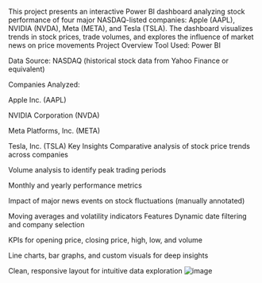 This project presents an interactive Power BI dashboard analyzing stock performance of four major NASDAQ-listed companies: Apple (AAPL), NVIDIA (NVDA), Meta (META), and Tesla (TSLA). The dashboard visualizes trends in stock prices, trade volumes, and explores the influence of market news on price movements
  Project Overview
Tool Used: Power BI

Data Source: NASDAQ (historical stock data from Yahoo Finance or equivalent)

Companies Analyzed:

Apple Inc. (AAPL)

NVIDIA Corporation (NVDA)

Meta Platforms, Inc. (META)

Tesla, Inc. (TSLA)
Key Insights
Comparative analysis of stock price trends across companies

Volume analysis to identify peak trading periods

Monthly and yearly performance metrics

Impact of major news events on stock fluctuations (manually annotated)

Moving averages and volatility indicators
 Features
Dynamic date filtering and company selection

KPIs for opening price, closing price, high, low, and volume

Line charts, bar graphs, and custom visuals for deep insights

Clean, responsive layout for intuitive data exploration
![image](https://github.com/user-attachments/assets/8d8093a7-c090-4ff2-9ed6-f01e8098c483)
